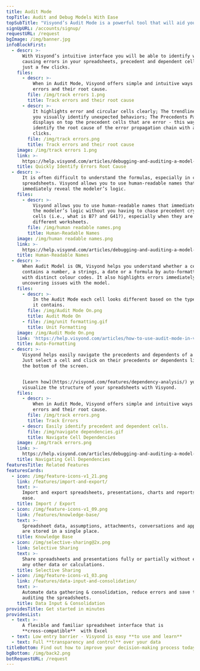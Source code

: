 ```yaml
---
title: Audit Mode
topTitle: Audit and Debug Models With Ease
topSubTitle: "Visyond’s Audit Mode is a powerful tool that will aid you greatly in debugging and auditing your spreadsheets.\r"
signUpURL: /accounts/signup/
requestURL: /request
bgImage: /img/banner.jpg
infoBlockFirst:
  - descr: >-
      With Visyond’s intuitive interface you will be able to identify what is
      causing errors in your spreadsheets, precedent and dependent cells with
      just a few clicks.
    files:
      - descr: >-
          When in Audit Mode, Visyond offers simple and intuitive ways to track
          errors and their root cause.
        file: /img/track errors 1.png
        title: Track errors and their root cause
      - descr: >-
          It highlights error and circular cells clearly; The trendlines help
          you visually identify unexpected behaviors; The Precedents Panel
          displays on top the precedent cells that are error - this way you can
          identify the root cause of the error propagation chain with a few
          clicks.
        file: /img/track errors.png
        title: Track errors and their root cause
    image: /img/track errors 1.png
    link: >-
      https://help.visyond.com/articles/debugging-and-auditing-a-model-reduce-human-errors/
    title: Quickly Identify Errors Root Cause
  - descr: >-
      It is often difficult to understand the formulas, especially in complex
      spreadsheets. Visyond allows you to use human-readable names that
      immediately reveal the modeler’s logic.
    files:
      - descr: >-
          Visyond allows you to use human-readable names that immediately reveal
          the modeler’s logic without you having to chase precedent cryptic
          cells (i.e., what is B7? and G41?), especially when they are on
          different worksheets.
        file: /img/human readable names.png
        title: Human-Readable Names
    image: /img/human readable names.png
    link: >-
      https://help.visyond.com/articles/debugging-and-auditing-a-model-reduce-human-errors/
    title: Human-Readable Names
  - descr: >-
      When Audit Model is ON, Visyond helps you understand whether a cell
      contains a number, a strings, a date or a formula by auto-formatting them
      with distinct colour codes. It also highlights errors immediately
      uncovering issues with the model.
    files:
      - descr: >-
          In the Audit Mode each cell looks different based on the type of data
          it contains.
        file: /img/Audit Mode On.png
        title: Audit Mode On
      - file: /img/unit formatting.gif
        title: Unit Formatting
    image: /img/Audit Mode On.png
    link: 'https://help.visyond.com/articles/how-to-use-audit-mode-in-visyond/'
    title: Auto-Formatting
  - descr: >-
      Visyond helps easily navigate the precedents and dependents of a cell.
      Just select a cell and click on their precedents or dependents listed at
      the bottom of the screen.


      [Learn how](https://visyond.com/features/dependency-analysis/) you can
      visualize the structure of your spreadsheets with Visyond.
    files:
      - descr: >-
          When in Audit Mode, Visyond offers simple and intuitive ways to track
          errors and their root cause.
        file: /img/track errors.png
        title: Track Errors
      - descr: Easily identify precedent and dependent cells.
        file: /img/navigate dependencies.gif
        title: Navigate Cell Dependencies
    image: /img/track errors.png
    link: >-
      https://help.visyond.com/articles/debugging-and-auditing-a-model-reduce-human-errors/
    title: Navigating Cell Dependencies
featuresTitle: Related Features
featuresCards:
  - icon: /img/feature-icons-v1_21.png
    link: /features/import-and-export/
    text: >-
      Import and export spreadsheets, presentations, charts and reports with
      ease.
    title: Import / Export
  - icon: /img/feature-icons-v1_09.png
    link: /features/knowledge-base/
    text: >-
      Spreadsheet data, assumptions, attachments, conversations and approvals
      are stored in a single place.
    title: Knowledge Base
  - icon: /img/selective-sharing@2x.png
    link: Selective Sharing
    text: >-
      Share spreadsheets and presentations fully or partially without exposing
      any other data or calculations.
    title: Selective Sharing
  - icon: /img/feature-icons-v1_03.png
    link: /features/data-input-and-consolidation/
    text: >-
      Automate data gathering & consolidation, reduce errors and save time
      auditing the spreadsheets.
    title: Data Input & Consolidation
providesTitle: Get started in minutes
providesList:
  - text: >-
      A flexible and familiar spreadsheet interface that is
      **cross-compatible**  with Excel
  - text: Low entry barrier - Visyond is easy **to use and learn**
  - text: Full **transparency and control** over your data
titleBottom: Find out how to improve your decision-making process today
bgBottom: /img/back2.png
botRequestURL: /request
---
```


